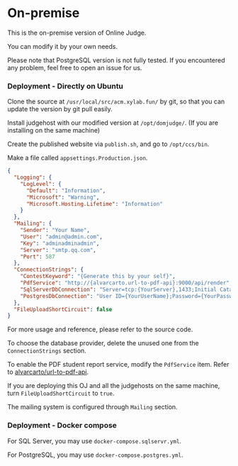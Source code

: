 # On-premise

This is the on-premise version of Online Judge.

You can modify it by your own needs.

Please note that PostgreSQL version is not fully tested. If you encountered any problem, feel free to open an issue for us.

### Deployment - Directly on Ubuntu

Clone the source at `/usr/local/src/acm.xylab.fun/` by git, so that you can update the version by git pull easily.

Install judgehost with our modified version at `/opt/domjudge/`. (If you are installing on the same machine)

Create the published website via `publish.sh`, and go to `/opt/ccs/bin`.

Make a file called `appsettings.Production.json`.

```json
{
  "Logging": {
    "LogLevel": {
      "Default": "Information",
      "Microsoft": "Warning",
      "Microsoft.Hosting.Lifetime": "Information"
    }
  },
  "Mailing": {
    "Sender": "Your Name",
    "User": "admin@admin.com",
    "Key": "adminadminadmin",
    "Server": "smtp.qq.com",
    "Port": 587
  },
  "ConnectionStrings": {
    "ContestKeyword": "{Generate this by your self}",
    "PdfService": "http://{alvarcarto.url-to-pdf-api}:9000/api/render",
    "SqlServerDbConnection": "Server=tcp:{YourServer},1433;Initial Catalog={YourDatabaseName};Persist Security Info=False;User ID={YourUserName};Password={YourPassword};MultipleActiveResultSets=True;Encrypt=True;TrustServerCertificate=True;Connection Timeout=30;",
    "PostgresDbConnection": "User ID={YourUserName};Password={YourPassword};Host={YourServer};Port=5432;Database={YourDatabaseName};Pooling=true"
  },
  "FileUploadShortCircuit": false
}
```

For more usage and reference, please refer to the source code.

To choose the database provider, delete the unused one from the `ConnectionStrings` section.

To enable the PDF student report service, modify the `PdfService` item. Refer to [alvarcarto/url-to-pdf-api](https://github.com/alvarcarto/url-to-pdf-api).

If you are deploying this OJ and all the judgehosts on the same machine, turn `FileUploadShortCircuit` to `true`.

The mailing system is configured through `Mailing` section.

### Deployment - Docker compose

For SQL Server, you may use `docker-compose.sqlservr.yml`.

For PostgreSQL, you may use `docker-compose.postgres.yml`.